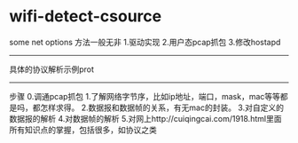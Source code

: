 # wifi-detect-csource
some net options
方法一般无非
1.驱动实现
2.用户态pcap抓包
3.修改hostapd

-----
具体的协议解析示例prot

------
步骤
0.调通pcap抓包
1.了解网络字节序，比如ip地址，端口，mask，mac等等都是吗，都怎样求得。
2.数据报和数据帧的关系，有无mac的封装。
3.对自定义的数据报的解析
4.对数据帧的解析
5.对网上http://cuiqingcai.com/1918.html里面所有知识点的掌握，包括很多，如协议之类
